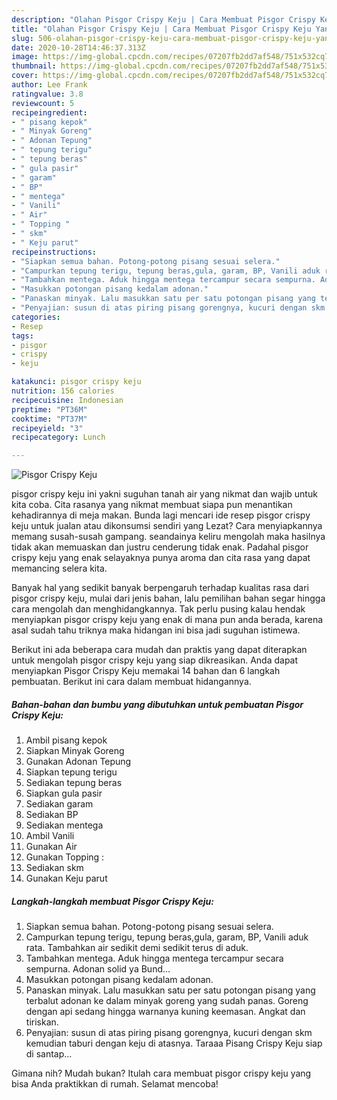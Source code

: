 ```yaml
---
description: "Olahan Pisgor Crispy Keju | Cara Membuat Pisgor Crispy Keju Yang Bisa Manjain Lidah"
title: "Olahan Pisgor Crispy Keju | Cara Membuat Pisgor Crispy Keju Yang Bisa Manjain Lidah"
slug: 506-olahan-pisgor-crispy-keju-cara-membuat-pisgor-crispy-keju-yang-bisa-manjain-lidah
date: 2020-10-28T14:46:37.313Z
image: https://img-global.cpcdn.com/recipes/07207fb2dd7af548/751x532cq70/pisgor-crispy-keju-foto-resep-utama.jpg
thumbnail: https://img-global.cpcdn.com/recipes/07207fb2dd7af548/751x532cq70/pisgor-crispy-keju-foto-resep-utama.jpg
cover: https://img-global.cpcdn.com/recipes/07207fb2dd7af548/751x532cq70/pisgor-crispy-keju-foto-resep-utama.jpg
author: Lee Frank
ratingvalue: 3.8
reviewcount: 5
recipeingredient:
- " pisang kepok"
- " Minyak Goreng"
- " Adonan Tepung"
- " tepung terigu"
- " tepung beras"
- " gula pasir"
- " garam"
- " BP"
- " mentega"
- " Vanili"
- " Air"
- " Topping "
- " skm"
- " Keju parut"
recipeinstructions:
- "Siapkan semua bahan. Potong-potong pisang sesuai selera."
- "Campurkan tepung terigu, tepung beras,gula, garam, BP, Vanili aduk rata. Tambahkan air sedikit demi sedikit terus di aduk."
- "Tambahkan mentega. Aduk hingga mentega tercampur secara sempurna. Adonan solid ya Bund..."
- "Masukkan potongan pisang kedalam adonan."
- "Panaskan minyak. Lalu masukkan satu per satu potongan pisang yang terbalut adonan ke dalam minyak goreng yang sudah panas. Goreng dengan api sedang hingga warnanya kuning keemasan. Angkat dan tiriskan."
- "Penyajian: susun di atas piring pisang gorengnya, kucuri dengan skm kemudian taburi dengan keju di atasnya. Taraaa Pisang Crispy Keju siap di santap..."
categories:
- Resep
tags:
- pisgor
- crispy
- keju

katakunci: pisgor crispy keju 
nutrition: 156 calories
recipecuisine: Indonesian
preptime: "PT36M"
cooktime: "PT37M"
recipeyield: "3"
recipecategory: Lunch

---
```



![Pisgor Crispy Keju](https://img-global.cpcdn.com/recipes/07207fb2dd7af548/751x532cq70/pisgor-crispy-keju-foto-resep-utama.jpg)


pisgor crispy keju ini yakni suguhan tanah air yang nikmat dan wajib untuk kita coba. Cita rasanya yang nikmat membuat siapa pun menantikan kehadirannya di meja makan.
Bunda lagi mencari ide resep pisgor crispy keju untuk jualan atau dikonsumsi sendiri yang Lezat? Cara menyiapkannya memang susah-susah gampang. seandainya keliru mengolah maka hasilnya tidak akan memuaskan dan justru cenderung tidak enak. Padahal pisgor crispy keju yang enak selayaknya punya aroma dan cita rasa yang dapat memancing selera kita.



Banyak hal yang sedikit banyak berpengaruh terhadap kualitas rasa dari pisgor crispy keju, mulai dari jenis bahan, lalu pemilihan bahan segar hingga cara mengolah dan menghidangkannya. Tak perlu pusing kalau hendak menyiapkan pisgor crispy keju yang enak di mana pun anda berada, karena asal sudah tahu triknya maka hidangan ini bisa jadi suguhan istimewa.


Berikut ini ada beberapa cara mudah dan praktis yang dapat diterapkan untuk mengolah pisgor crispy keju yang siap dikreasikan. Anda dapat menyiapkan Pisgor Crispy Keju memakai 14 bahan dan 6 langkah pembuatan. Berikut ini cara dalam membuat hidangannya.

<!--inarticleads1-->

##### Bahan-bahan dan bumbu yang dibutuhkan untuk pembuatan Pisgor Crispy Keju:

1. Ambil  pisang kepok
1. Siapkan  Minyak Goreng
1. Gunakan  Adonan Tepung
1. Siapkan  tepung terigu
1. Sediakan  tepung beras
1. Siapkan  gula pasir
1. Sediakan  garam
1. Sediakan  BP
1. Sediakan  mentega
1. Ambil  Vanili
1. Gunakan  Air
1. Gunakan  Topping :
1. Sediakan  skm
1. Gunakan  Keju parut




<!--inarticleads2-->

##### Langkah-langkah membuat Pisgor Crispy Keju:

1. Siapkan semua bahan. Potong-potong pisang sesuai selera.
1. Campurkan tepung terigu, tepung beras,gula, garam, BP, Vanili aduk rata. Tambahkan air sedikit demi sedikit terus di aduk.
1. Tambahkan mentega. Aduk hingga mentega tercampur secara sempurna. Adonan solid ya Bund...
1. Masukkan potongan pisang kedalam adonan.
1. Panaskan minyak. Lalu masukkan satu per satu potongan pisang yang terbalut adonan ke dalam minyak goreng yang sudah panas. Goreng dengan api sedang hingga warnanya kuning keemasan. Angkat dan tiriskan.
1. Penyajian: susun di atas piring pisang gorengnya, kucuri dengan skm kemudian taburi dengan keju di atasnya. Taraaa Pisang Crispy Keju siap di santap...




Gimana nih? Mudah bukan? Itulah cara membuat pisgor crispy keju yang bisa Anda praktikkan di rumah. Selamat mencoba!
